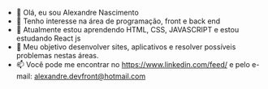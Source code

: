 - 👋 Olá, eu sou Alexandre Nascimento
- 👀 Tenho interesse na área de programação, front e back end
- 🌱 Atualmente estou aprendendo HTML, CSS, JAVASCRIPT e estou estudando React js
- 💞️ Meu objetivo desenvolver sites, aplicativos e resolver possíveis problemas nestas áreas.
- 📫 Você pode me encontrar no https://www.linkedin.com/feed/ e pelo e-mail: alexandre.devfront@hotmail.com

<!---
Alexandresfi/Alexandresfi is a ✨ special ✨ repository because its `README.md` (this file) appears on your GitHub profile.
You can click the Preview link to take a look at your changes.
--->

